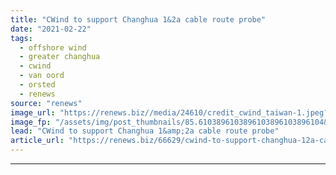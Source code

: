 ```yaml
---
title: "CWind to support Changhua 1&2a cable route probe"
date: "2021-02-22"
tags: 
  - offshore wind
  - greater changhua
  - cwind
  - van oord
  - orsted
  - renews
source: "renews"
image_url: "https://renews.biz//media/24610/credit_cwind_taiwan-1.jpeg?mode=crop&width=770&heightratio=0.6103896103896103896103896104&slimmage=true"
image_fp: "/assets/img/post_thumbnails/85.6103896103896103896103896104&slimmage=true"
lead: "CWind to support Changhua 1&amp;2a cable route probe"
article_url: "https://renews.biz/66629/cwind-to-support-changhua-12a-cable-route-probe/"
---
```


---
